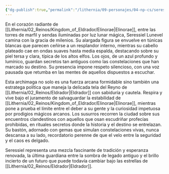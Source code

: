 ```yaml
---
{"dg-publish":true,"permalink":"/lithernia/09-personajes/04-np-cs/seressiel-lunevel/","title":"Seressiel Lunevel","tags":["lithernia","personaje","elfo","Mago"]}
---
```


En el corazón radiante de [[Lithernia/02_Reinos/Kingdom_of_Eldrador/Elinorae\|Elinorae]], entre las torres de marfil y sendas iluminadas por luz lunar mágica, Seressiel Lunevel camina con la gracia de milenios. Su alargada figura se envuelve en túnicas blancas que parecen ceñirse a un resplandor interno, mientras su cabello plateado cae en ondas suaves hasta media espalda, destacando sobre su piel tersa y clara, típica de los altos elfos. Los ojos, de un azul profundo y lumínico, guardan secretos tan antiguos como las constelaciones que han marcado su destino. Su presencia impone respeto silencioso, con una voz pausada que retumba en las mentes de aquellos dispuestos a escuchar.

Esta archimaga no solo es una fuerza arcana formidable sino también una estratega política que maneja la delicada tela del Reyno de [[Lithernia/02_Reinos/Eldrador\|Eldrador]] con sabiduría y cautela. Respira y vive bajo el juramento de salvaguardar la estabilidad de [[Lithernia/02_Reinos/Kingdom_of_Eldrador/Elinorae\|Elinorae]], mientras pone a prueba el límite entre el deber a su gente y la curiosidad impetuosa por prodigios mágicos arcanos. Los susurros recorren la ciudad sobre sus encuentros clandestinos con aquellos que osan escudriñar profecías prohibidas, en rituales secretos donde la historia y el destino se entrelazan. Su bastón, adornado con gemas que simulan constelaciones vivas, nunca descansa a su lado, recordatorio perenne de que el velo entre la seguridad y el caos es delgado.

Seressiel representa una mezcla fascinante de tradición y esperanza renovada, la última guardiana entre la sombra de legado antiguo y el brillo incierto de un futuro que puede todavía cambiar bajo las estrellas de [[Lithernia/02_Reinos/Eldrador\|Eldrador]].